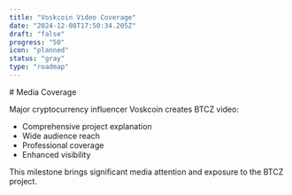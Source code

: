 ```yaml
---
title: "Voskcoin Video Coverage"
date: "2024-12-08T17:50:34.205Z"
draft: "false"
progress: "50"
icon: "planned"
status: "gray"
type: "roadmap"
---
```


<p># Media Coverage

Major cryptocurrency influencer Voskcoin creates BTCZ video:
- Comprehensive project explanation
- Wide audience reach
- Professional coverage
- Enhanced visibility

This milestone brings significant media attention and exposure to the BTCZ project.</p>